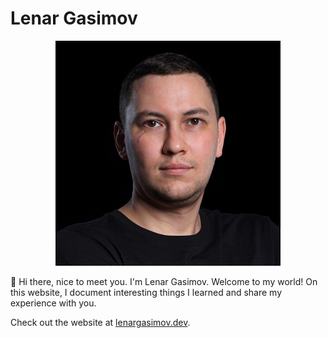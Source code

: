 # Lenar Gasimov

<p align="center">
  <img width="360" src="img/profile.jpg" alt="profile" />
</p>

👋 Hi there, nice to meet you. I'm Lenar Gasimov. Welcome to my world! 
On this website, I document interesting things I learned and share my experience with you.

Check out the website at [lenargasimov.dev](https://lenargasimov.dev).


